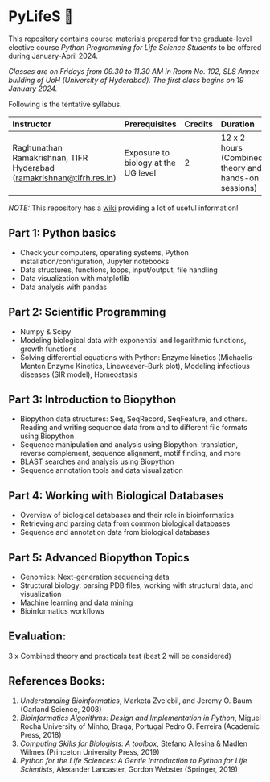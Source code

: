 # PyLifeS :construction:

This repository contains course materials prepared for the graduate-level elective course _Python Programming for Life Science Students_ to be offered during January-April 2024. 

_Classes are on Fridays from 09.30 to 11.30 AM in Room No. 102, SLS Annex building of UoH (University of Hyderabad). The first class begins on 19 January 2024._

Following is the tentative syllabus. 

| Instructor                                         | Prerequisites                           | Credits | Duration                                      |
|:----------------------------------------------------|:-----------------------------------------|:---------|:-----------------------------------------------|
| Raghunathan Ramakrishnan, TIFR Hyderabad (ramakrishnan@tifrh.res.in) | Exposure to biology at the UG level | 2       | 12 x 2 hours (Combined theory and hands-on sessions) |

_NOTE:_ This repository has a [wiki](https://github.com/raghurama123/PyLifeS/wiki) providing a lot of useful information! 

## Part 1: Python basics
- Check your computers, operating systems, Python installation/configuration, Jupyter notebooks
- Data structures, functions, loops, input/output, file handling
- Data visualization with matplotlib
- Data analysis with pandas

## Part 2: Scientific Programming
- Numpy & Scipy
- Modeling biological data with exponential and logarithmic functions, growth functions
- Solving differential equations with Python: Enzyme kinetics (Michaelis-Menten Enzyme Kinetics, Lineweaver–Burk plot), Modeling infectious diseases (SIR model), Homeostasis

## Part 3: Introduction to Biopython
- Biopython data structures: Seq, SeqRecord, SeqFeature, and others. Reading and writing sequence data from and to different file formats using Biopython
- Sequence manipulation and analysis using Biopython: translation, reverse complement, sequence alignment, motif finding, and more
- BLAST searches and analysis using Biopython
- Sequence annotation tools and data visualization

## Part 4: Working with Biological Databases
- Overview of biological databases and their role in bioinformatics
- Retrieving and parsing data from common biological databases
- Sequence and annotation data from biological databases

## Part 5: Advanced Biopython Topics
- Genomics: Next-generation sequencing data
- Structural biology: parsing PDB files, working with structural data, and visualization
- Machine learning and data mining
- Bioinformatics workflows

## Evaluation:

3 x Combined theory and practicals test (best 2 will be considered)

## References Books:     
1. _Understanding Bioinformatics_, Marketa Zvelebil, and Jeremy O. Baum (Garland Science, 2008)
2. _Bioinformatics Algorithms: Design and Implementation in Python_, Miguel Rocha University of Minho, Braga, Portugal Pedro G. Ferreira (Academic Press, 2018)
3. _Computing Skills for Biologists: A toolbox_, Stefano Allesina & Madlen Wilmes (Princeton University Press, 2019)
4. _Python for the Life Sciences: A Gentle Introduction to Python for Life Scientists_, Alexander Lancaster, Gordon Webster (Springer, 2019)
